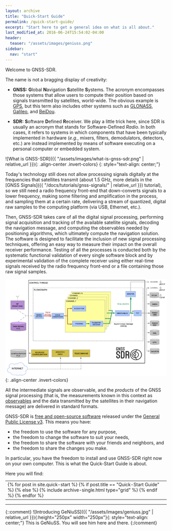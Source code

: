 ```yaml
---
layout: archive
title: "Quick-Start Guide"
permalink: /quick-start-guide/
excerpt: "Start here to get a general idea on what is all about."
last_modified_at: 2016-06-24T15:54:02-04:00
header:
  teaser: "/assets/images/geniuss.png"
sidebar:
  nav: "start"
---
```


Welcome to GNSS-SDR.

The name is not a bragging display of creativity:

- **GNSS:** **G**lobal **N**avigation **S**atellite **S**ystems. The acronym
  encompasses those systems that allow users to compute their position based on
  signals transmitted by satellites, world-wide. The obvious example is
  [GPS](https://www.gps.gov/), but this term also includes other systems such as
  [GLONASS](https://www.glonass-iac.ru/en/),
  [Galileo](https://www.gsc-europa.eu/galileo/what-is-galileo), and
  [BeiDou](http://en.beidou.gov.cn/).

- **SDR:** **S**oftware **D**efined **R**eceiver. We play a little trick here,
  since SDR is usually an acronym that stands for Software-Defined _Radio_. In
  both cases, it refers to systems in which components that have been typically
  implemented in hardware (_e.g._, mixers, filters, demodulators, detectors,
  etc.) are instead implemented by means of software executing on a personal
  computer or embedded system.

![What is GNSS-SDR]({{ "/assets/images/what-is-gnss-sdr.png" | relative_url }}){: .align-center .invert-colors}
{: style="text-align: center;"}

Today's technology still does not allow processing signals digitally at the
frequencies that satellites transmit (about 1.5 GHz, more details in the [GNSS
Signals]({{ "/docs/tutorials/gnss-signals/" | relative_url }}) tutorial), so we
still need a radio frequency front-end that down-converts signals to a lower
frequency, making some filtering and amplification in the process, and sampling
them at a certain rate, delivering a stream of quantized, digital raw samples to
the computing platform (via USB, Ethernet, etc.).

Then, GNSS-SDR takes care of all the digital signal processing, performing
signal acquisition and tracking of the available satellite signals, decoding the
navigation message, and computing the observables needed by positioning
algorithms, which ultimately compute the navigation solution. The software is
designed to facilitate the inclusion of new signal processing techniques,
offering an easy way to measure their impact on the overall receiver
performance. Testing of all the processes is conducted both by the systematic
functional validation of every single software block and by experimental
validation of the complete receiver using either real-time signals received by
the radio frequency front-end or a file containing those raw signal samples.

![General Block Diagram](https://raw.githubusercontent.com/gnss-sdr/gnss-sdr/next/docs/doxygen/images/GeneralBlockDiagram.png)
{: .align-center .invert-colors}

All the intermediate signals are observable, and the _products_ of the GNSS
signal processing (that is, the measurements known in this context as
[observables](https://gssc.esa.int/navipedia/index.php/GNSS_Basic_Observables)
and the data transmitted by the satellites in their navigation message) are
delivered in standard formats.

GNSS-SDR is
[free and open-source software](https://en.unesco.org/freeandopensourcesoftware)
released under the
[General Public License v3](https://www.gnu.org/licenses/gpl-3.0.html). This
means you have:

- the freedom to use the software for any purpose,
- the freedom to change the software to suit your needs,
- the freedom to share the software with your friends and neighbors, and
- the freedom to share the changes you make.

In particular, you have the freedom to install and use GNSS-SDR right now on
your own computer. This is what the Quick-Start Guide is about.

Here you will find:

<table> <tr> <td class="gridtable">
<div class="grid__wrapper">
  {% for post in site.quick-start %}
    {% if post.title == "Quick-Start Guide" %} {% else %}
      {% include archive-single.html type="grid" %}
    {% endif %}
  {% endfor %}
</div>
</td></tr></table>

---

<link rel="prerender" href="{{ "/requirements/" | relative_url }}" />
<link rel="prerender" href="{{ "/build-and-install/" | relative_url }}" />
<link rel="prerender" href="{{ "/my-first-fix/" | relative_url }}" />

{::comment}
![Introducing GeNiuSS]({{ "/assets/images/geniuss.jpg" | relative_url }}){:height="250px" width="250px"}{: style="text-align: center;"} This is GeNiuSS. You will see him here and there.
{:/comment}
